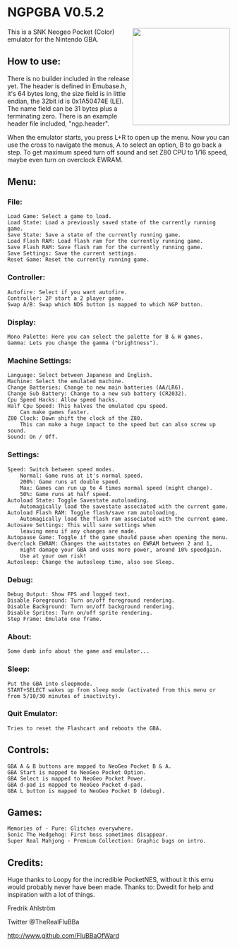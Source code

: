 # NGPGBA V0.5.2

<img align="right" width="220" src="./logo.png" />

This is a SNK Neogeo Pocket (Color) emulator for the Nintendo GBA.

## How to use:

There is no builder included in the release yet.
The header is defined in Emubase.h, it's 64 bytes long, the size field is in
little endian, the 32bit id is 0x1A50474E (LE).
The name field can be 31 bytes plus a terminating zero.
There is an example header file included, "ngp.header".

When the emulator starts, you press L+R to open up the menu.
Now you can use the cross to navigate the menus, A to select an option, B to
go back a step.
To get maximum speed turn off sound and set Z80 CPU to 1/16 speed, maybe even
turn on overclock EWRAM.

## Menu:

### File:
	Load Game: Select a game to load.
	Load State: Load a previously saved state of the currently running game.
	Save State: Save a state of the currently running game.
	Load Flash RAM: Load flash ram for the currently running game.
	Save Flash RAM: Save flash ram for the currently running game.
	Save Settings: Save the current settings.
	Reset Game: Reset the currently running game.

### Controller:
	Autofire: Select if you want autofire.
	Controller: 2P start a 2 player game.
	Swap A/B: Swap which NDS button is mapped to which NGP button.

### Display:
	Mono Palette: Here you can select the palette for B & W games.
	Gamma: Lets you change the gamma ("brightness").
### Machine Settings:
	Language: Select between Japanese and English.
	Machine: Select the emulated machine.
	Change Batteries: Change to new main batteries (AA/LR6).
	Change Sub Battery: Change to a new sub battery (CR2032).
	Cpu Speed Hacks: Allow speed hacks.
	Half Cpu Speed: This halves the emulated cpu speed.
		Can make games faster.
	Z80 Clock: Down shift the clock of the Z80.
		This can make a huge impact to the speed but can also screw up sound.
	Sound: On / Off.
### Settings:
	Speed: Switch between speed modes.
		Normal: Game runs at it's normal speed.
		200%: Game runs at double speed.
		Max: Games can run up to 4 times normal speed (might change).
		50%: Game runs at half speed.
	Autoload State: Toggle Savestate autoloading.
		Automagically load the savestate associated with the current game.
	Autoload Flash RAM: Toggle flash/save ram autoloading.
		Automagically load the flash ram associated with the current game.
	Autosave Settings: This will save settings when
		leaving menu if any changes are made.
	Autopause Game: Toggle if the game should pause when opening the menu.
	Overclock EWRAM: Changes the waitstates on EWRAM between 2 and 1,
		might damage your GBA and uses more power, around 10% speedgain.
		Use at your own risk!
	Autosleep: Change the autosleep time, also see Sleep.
### Debug:
	Debug Output: Show FPS and logged text.
	Disable Foreground: Turn on/off foreground rendering.
	Disable Background: Turn on/off background rendering.
	Disable Sprites: Turn on/off sprite rendering.
	Step Frame: Emulate one frame.

### About:
	Some dumb info about the game and emulator...

### Sleep:
	Put the GBA into sleepmode.
	START+SELECT wakes up from sleep mode (activated from this menu or from	5/10/30	minutes of inactivity).

### Quit Emulator:
	Tries to reset the Flashcart and reboots the GBA.

## Controls:
	GBA A & B buttons are mapped to NeoGeo Pocket B & A.
	GBA Start is mapped to NeoGeo Pocket Option.
	GBA Select is mapped to NeoGeo Pocket Power.
	GBA d-pad is mapped to NeoGeo Pocket d-pad.
	GBA L button is mapped to NeoGeo Pocket D (debug).

## Games:
	Memories of - Pure: Glitches everywhere.
	Sonic The Hedgehog: First boss sometimes disappear.
	Super Real Mahjong - Premium Collection: Graphic bugs on intro.

## Credits:

Huge thanks to Loopy for the incredible PocketNES, without it this emu would
probably never have been made.
Thanks to:
Dwedit for help and inspiration with a lot of things.


Fredrik Ahlström

Twitter @TheRealFluBBa

http://www.github.com/FluBBaOfWard

